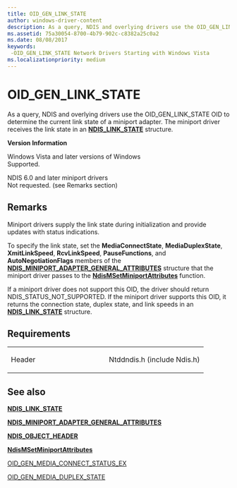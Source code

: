 ```yaml
---
title: OID_GEN_LINK_STATE
author: windows-driver-content
description: As a query, NDIS and overlying drivers use the OID_GEN_LINK_STATE OID to determine the current link state of a miniport adapter.
ms.assetid: 75a30054-8700-4b79-902c-c8382a25c0a2
ms.date: 08/08/2017
keywords: 
 -OID_GEN_LINK_STATE Network Drivers Starting with Windows Vista
ms.localizationpriority: medium
---
```


# OID\_GEN\_LINK\_STATE


As a query, NDIS and overlying drivers use the OID\_GEN\_LINK\_STATE OID to determine the current link state of a miniport adapter. The miniport driver receives the link state in an [**NDIS\_LINK\_STATE**](https://msdn.microsoft.com/library/windows/hardware/hh205390) structure.

**Version Information**

<a href="" id="windows-vista-and-later-versions-of-windows"></a>Windows Vista and later versions of Windows  
Supported.

<a href="" id="ndis-6-0-and-later-miniport-drivers"></a>NDIS 6.0 and later miniport drivers  
Not requested. (see Remarks section)

Remarks
-------

Miniport drivers supply the link state during initialization and provide updates with status indications.

To specify the link state, set the **MediaConnectState**, **MediaDuplexState**, **XmitLinkSpeed**, **RcvLinkSpeed**, **PauseFunctions**, and **AutoNegotiationFlags** members of the [**NDIS\_MINIPORT\_ADAPTER\_GENERAL\_ATTRIBUTES**](https://msdn.microsoft.com/library/windows/hardware/ff565923) structure that the miniport driver passes to the [**NdisMSetMiniportAttributes**](https://msdn.microsoft.com/library/windows/hardware/ff563672) function.

If a miniport driver does not support this OID, the driver should return NDIS\_STATUS\_NOT\_SUPPORTED. If the miniport driver supports this OID, it returns the connection state, duplex state, and link speeds in an [**NDIS\_LINK\_STATE**](https://msdn.microsoft.com/library/windows/hardware/hh205390) structure.

Requirements
------------

<table>
<colgroup>
<col width="50%" />
<col width="50%" />
</colgroup>
<tbody>
<tr class="odd">
<td><p>Header</p></td>
<td>Ntddndis.h (include Ndis.h)</td>
</tr>
</tbody>
</table>

## See also


[**NDIS\_LINK\_STATE**](https://msdn.microsoft.com/library/windows/hardware/hh205390)

[**NDIS\_MINIPORT\_ADAPTER\_GENERAL\_ATTRIBUTES**](https://msdn.microsoft.com/library/windows/hardware/ff565923)

[**NDIS\_OBJECT\_HEADER**](https://msdn.microsoft.com/library/windows/hardware/ff566588)

[**NdisMSetMiniportAttributes**](https://msdn.microsoft.com/library/windows/hardware/ff563672)

[OID\_GEN\_MEDIA\_CONNECT\_STATUS\_EX](oid-gen-media-connect-status-ex.md)

[OID\_GEN\_MEDIA\_DUPLEX\_STATE](oid-gen-media-duplex-state.md)

 

 





